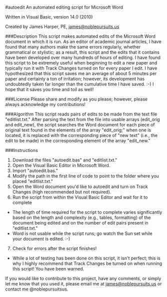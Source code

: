 #autoedit
An automated editing script for Microsoft Word

Written in Visual Basic, version 14.0 (2010)

Created by James Harper, PE, james@noblepursuits.us

###Description
This script makes automated edits of the Microsoft Word document in which it is run. As an editor of academic journal articles, I have found that many authors make the same errors regularly, whether grammatical or stylistic; as a result, this script and the edits that it contains have been developed over many hundreds of hours of editing. I have found this script to be extremely useful when beginning to edit a new paper and typically run it with Track Changes turned on for every paper I edit. I have hypothesized that this script saves me an average of about 5 minutes per paper and certainly a ton of irritation; however, its development has undoubtedly taken far longer than the cumulative time I have saved. :-) I hope that it saves you time and toil as well!

###License
Please share and modify as you please; however, please always acknowledge my contributions!

###Algorithm
This script reads pairs of edits to be made from the text file "editlist.txt." After parsing the text from the file into usable arrays (edit_orig and edit_new), the script searches the Word document for each piece of original text found in the elements of the array "edit_orig;" when one is located, it is replaced with the corresponding piece of "new text" (i.e., the edit to be made) in the corresponding element of the array "edit_new."

###Instructions
1. Download the files "autoedit.bas" and "editlist.txt."
2. Open the Visual Basic Editor in Microsoft Word.
3. Import "autoedit.bas."
4. Modify the path in the first line of code to point to the folder where you placed "editlist.txt."
5. Open the Word document you'd like to autoedit and turn on Track Changes (high recommended but not required).
6. Run the script from within the Visual Basic Editor and wait for it to complete
  * The length of time required for the script to complete varies significantly based on the length and complexity (e.g., tables, formatting) of the document being edited and on the number of edit pairs present in "editlist.txt."
  * Word is not usable while the script runs; go watch the Sun set while your document is edited. :-)
7. Check for errors after the script finishes!
  * While a lot of testing has been done on this script, it isn't perfect; this is why I highly recommend that Track Changes be turned on when running this script! You have been warned.

If you would like to contribute to this project, have any comments, or simply let me know that you used it, please email me at james@noblepursuits.us or contact me @noblepursuitsus.
